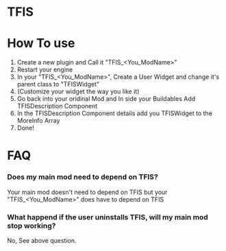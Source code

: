 # TFIS

# How To use
1. Create a new plugin and Call it "TFIS_<You_ModName>"
2. Restart your engine
3. In your "TFIS_<You_ModName>", Create a User Widget and change it's parent class to "TFISWidget"
4. (Customize your widget the way you like it)
5. Go back into your oridinal Mod and In side your Buildables Add TFISDescription Component 
6. In the TFISDescription Component details add you TFISWidget to the MoreInfo Array
7. Done!

# FAQ

### Does my main mod need to depend on TFIS?
Your main mod doesn't need to depend on TFIS but your "TFIS_<You_ModName>" does have to depend on TFIS

### What happend if the user uninstalls TFIS, will my main mod stop working?
No, See above question.
 
